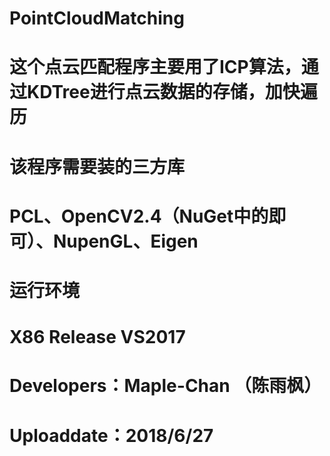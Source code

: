 # PointCloudMatching
#  这个点云匹配程序主要用了ICP算法，通过KDTree进行点云数据的存储，加快遍历
# 该程序需要装的三方库
#		PCL、OpenCV2.4（NuGet中的即可）、NupenGL、Eigen
# 运行环境
#		X86 Release VS2017
#
#	Developers：Maple-Chan （陈雨枫）
#	Uploaddate：2018/6/27
